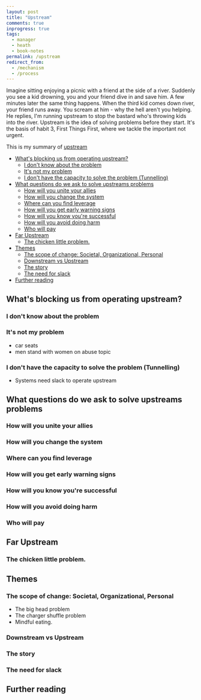 ```yaml
---
layout: post
title: "Upstream"
comments: true
inprogress: true
tags:
  - manager
  - heath
  - book-notes
permalink: /upstream
redirect_from:
  - /mechanism
  - /process
---
```


Imagine sitting enjoying a picnic with a friend at the side of a river. Suddenly you see a kid drowning, you and your friend dive in and save him. A few minutes later the same thing happens. When the third kid comes down river, your friend runs away. You scream at him - why the hell aren't you helping. He replies, I'm running upstream to stop the bastard who's throwing kids into the river. Upstream is the idea of solving problems before they start. It's the basis of habit 3, First Things First, where we tackle the important not urgent.

This is my summary of [upstream](https://www.amazon.com/Upstream-Quest-Problems-Before-Happen/dp/1982134720)

<!-- prettier-ignore-start -->
<!-- vim-markdown-toc GFM -->

- [What's blocking us from operating upstream?](#whats-blocking-us-from-operating-upstream)
    - [I don't know about the problem](#i-dont-know-about-the-problem)
    - [It's not my problem](#its-not-my-problem)
    - [I don't have the capacity to solve the problem (Tunnelling)](#i-dont-have-the-capacity-to-solve-the-problem-tunnelling)
- [What questions do we ask to solve upstreams problems](#what-questions-do-we-ask-to-solve-upstreams-problems)
    - [How will you unite your allies](#how-will-you-unite-your-allies)
    - [How will you change the system](#how-will-you-change-the-system)
    - [Where can you find leverage](#where-can-you-find-leverage)
    - [How will you get early warning signs](#how-will-you-get-early-warning-signs)
    - [How will you know you're successful](#how-will-you-know-youre-successful)
    - [How will you avoid doing harm](#how-will-you-avoid-doing-harm)
    - [Who will pay](#who-will-pay)
- [Far Upstream](#far-upstream)
    - [The chicken little problem.](#the-chicken-little-problem)
- [Themes](#themes)
    - [The scope of change: Societal, Organizational, Personal](#the-scope-of-change-societal-organizational-personal)
    - [Downstream vs Upstream](#downstream-vs-upstream)
    - [The story](#the-story)
    - [The need for slack](#the-need-for-slack)
- [Further reading](#further-reading)

<!-- vim-markdown-toc -->
<!-- prettier-ignore-end -->

## What's blocking us from operating upstream?

### I don't know about the problem

### It's not my problem

- car seats
- men stand with women on abuse topic

### I don't have the capacity to solve the problem (Tunnelling)

- Systems need slack to operate upstream

## What questions do we ask to solve upstreams problems

### How will you unite your allies

### How will you change the system

### Where can you find leverage

### How will you get early warning signs

### How will you know you're successful

### How will you avoid doing harm

### Who will pay

## Far Upstream

### The chicken little problem.

## Themes

### The scope of change: Societal, Organizational, Personal

- The big head problem
- The charger shuffle problem
- Mindful eating.

### Downstream vs Upstream

### The story

### The need for slack

## Further reading
